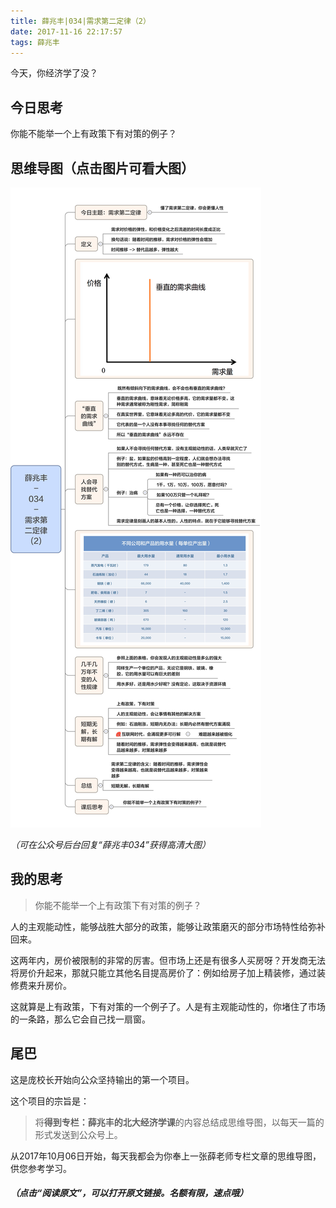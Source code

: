 ```yaml
---
title: 薛兆丰|034|需求第二定律（2）
date: 2017-11-16 22:17:57
tags: 薛兆丰
---
```


今天，你经济学了没？

## 今日思考

你能不能举一个上有政策下有对策的例子？

## 思维导图（点击图片可看大图）

![薛兆丰 - 034 - 需求第二定律-2-](media/%E8%96%9B%E5%85%86%E4%B8%B0%20-%20034%20-%20%E9%9C%80%E6%B1%82%E7%AC%AC%E4%BA%8C%E5%AE%9A%E5%BE%8B-2-.png)


*（可在公众号后台回复“薛兆丰034”获得高清大图）*

## 我的思考

> 你能不能举一个上有政策下有对策的例子？

人的主观能动性，能够战胜大部分的政策，能够让政策磨灭的部分市场特性给弥补回来。

这两年内，房价被限制的非常的厉害。但市场上还是有很多人买房呀？开发商无法将房价升起来，那就只能立其他名目提高房价了：例如给房子加上精装修，通过装修费来升房价。

这就算是上有政策，下有对策的一个例子了。人是有主观能动性的，你堵住了市场的一条路，那么它会自己找一扇窗。

## 尾巴

这是庞校长开始向公众坚持输出的第一个项目。

这个项目的宗旨是：

> 将**得到专栏：薛兆丰的北大经济学课**的内容总结成思维导图，以每天一篇的形式发送到公众号上。

从2017年10月06日开始，每天我都会为你奉上一张薛老师专栏文章的思维导图，供您参考学习。

##### *（点击“阅读原文”，可以打开原文链接。名额有限，速点哦）*



